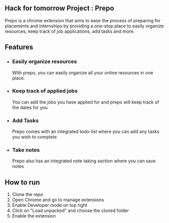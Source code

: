 ## Hack for tomorrow Project : Prepo

Prepo is a chrome extension that aims to ease the process of preparing for placements and internships by providing a one-stop place to easily organize resources, keep track of job applications, add tasks and more.

## Features

- ### Easily organize resources
    With prepo, you can easily organize all your online resources in one place. 
- ### Keep track of applied jobs
    You can add the jobs you have applied for and prepo will keep track of the dates for you
- ### Add Tasks
    Prepo comes with an integrated todo-list where you can add any tasks you wish to complete
- ### Take notes
    Prepo also has an integrated note taking section where you can save notes
    
## How to run
1) Clone the repo 
2) Open Chrome and go to manage extensions
3) Enable Developer mode on top right
4) Click on "Load unpacked" and choose the cloned folder
5) Enable the extension
